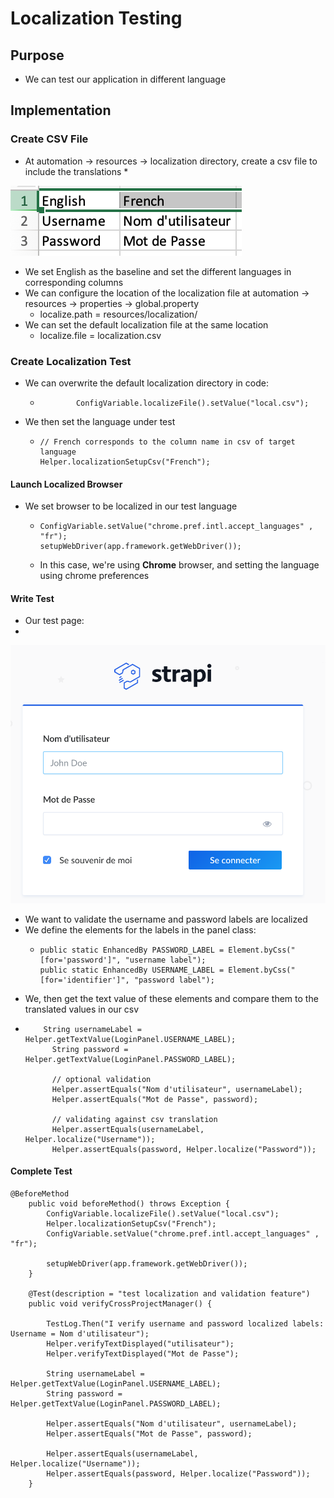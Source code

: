 # Localization Testing

## Purpose

* We can test our application in different language 

## Implementation

### Create CSV File

* At automation -&gt; resources -&gt; localization directory, create a csv file to include the translations
  * 

![](../.gitbook/assets/image%20%28134%29.png)

* We set English as the baseline and set the different languages in corresponding columns
* We can configure the location of the localization file at automation -&gt; resources -&gt; properties -&gt; global.property
  * localize.path = resources/localization/
* We can set the default localization file at the same location
  * localize.file = localization.csv

### Create Localization Test

* We can overwrite the default localization directory in code: 
  * ```text
    		ConfigVariable.localizeFile().setValue("local.csv");
    ```
* We then set the language under test
  * ```text
    // French corresponds to the column name in csv of target language
    Helper.localizationSetupCsv("French");
    ```

#### Launch Localized Browser

* We set browser to be localized in our test language
  * ```text
    ConfigVariable.setValue("chrome.pref.intl.accept_languages" , "fr");
    setupWebDriver(app.framework.getWebDriver());
    ```
  * In this case, we're using **Chrome** browser, and setting the language using chrome preferences

#### Write Test

* Our test page:
* 
![](../.gitbook/assets/image%20%28132%29.png)

* We want to validate the username and password labels are localized
* We define the elements for the labels in the panel class:
  * ```text
    public static EnhancedBy PASSWORD_LABEL = Element.byCss("[for='password']", "username label");
    public static EnhancedBy USERNAME_LABEL = Element.byCss("[for='identifier']", "password label");
    ```
* We, then get the text value of these elements and compare them to the translated values in our csv
* ```text
      String usernameLabel = Helper.getTextValue(LoginPanel.USERNAME_LABEL);
  		String password = Helper.getTextValue(LoginPanel.PASSWORD_LABEL);
		
  		// optional validation
  		Helper.assertEquals("Nom d'utilisateur", usernameLabel);
  		Helper.assertEquals("Mot de Passe", password);
		
  		// validating against csv translation
  		Helper.assertEquals(usernameLabel, Helper.localize("Username"));
  		Helper.assertEquals(password, Helper.localize("Password"));
  ```

#### Complete Test

```text
@BeforeMethod
	public void beforeMethod() throws Exception {
		ConfigVariable.localizeFile().setValue("local.csv");
		Helper.localizationSetupCsv("French");
		ConfigVariable.setValue("chrome.pref.intl.accept_languages" , "fr");
		
		setupWebDriver(app.framework.getWebDriver());
	}
	
	@Test(description = "test localization and validation feature")
	public void verifyCrossProjectManager() {
		
		TestLog.Then("I verify username and password localized labels: Username = Nom d'utilisateur");
		Helper.verifyTextDisplayed("utilisateur");
		Helper.verifyTextDisplayed("Mot de Passe");
		
		String usernameLabel = Helper.getTextValue(LoginPanel.USERNAME_LABEL);
		String password = Helper.getTextValue(LoginPanel.PASSWORD_LABEL);
		
		Helper.assertEquals("Nom d'utilisateur", usernameLabel);
		Helper.assertEquals("Mot de Passe", password);
		
		Helper.assertEquals(usernameLabel, Helper.localize("Username"));
		Helper.assertEquals(password, Helper.localize("Password"));
	}
```

